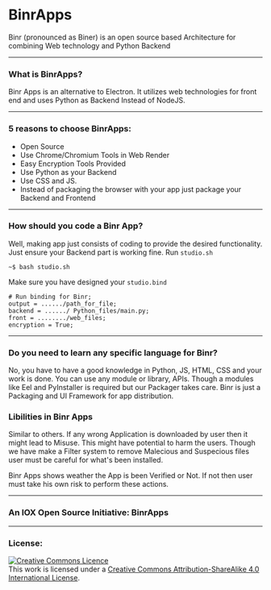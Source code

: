 # BinrApps
Binr (pronounced as Biner) is an open source based Architecture for combining Web technology and Python Backend

---

### What is BinrApps?
Binr Apps is an alternative to Electron. It utilizes web technologies for front end and uses Python as Backend Instead of NodeJS.

---

### 5 reasons to choose BinrApps:
+ Open Source
+ Use Chrome/Chromium Tools in Web Render
+ Easy Encryption Tools Provided
+ Use Python as your Backend
+ Use CSS and JS.
+ Instead of packaging the browser with your app just package your Backend and Frontend

---

### How should you code a Binr App?

Well, making app just consists of coding to provide the desired functionality.
Just ensure your Backend part is working fine.
Run <code>studio.sh</code>

    ~$ bash studio.sh

Make sure you have designed your <code>studio.bind</code>

    # Run binding for Binr;
    output = ....../path_for_file;
    backend = ....../ Python_files/main.py;
    front = ......../web_files;
    encryption = True;

---
### Do you need to learn any specific language for Binr?

No, you have to have a good knowledge in Python, JS, HTML, CSS and your work is done.
You can use any module or library, APIs.
Though a modules like Eel and PyInstaller is required but our Packager takes care.
Binr is just a Packaging and UI Framework for app distribution.

### Libilities in Binr Apps

Similar to others. If any wrong Application is downloaded by user then it might lead to Misuse.
This might have potential to harm the users.
Though we have make a Filter system to remove Malecious and Suspecious files user must be careful for what's been installed.

Binr Apps shows weather the App is been Verified or Not. If not then user must take his own risk to perform these actions.

---

### An IOX Open Source Initiative: BinrApps

---

### License:
 <a rel="license" href="http://creativecommons.org/licenses/by-sa/4.0/"><img alt="Creative Commons Licence" style="border-width:0" src="https://i.creativecommons.org/l/by-sa/4.0/88x31.png" /></a><br />This work is licensed under a <a rel="license" href="http://creativecommons.org/licenses/by-sa/4.0/">Creative Commons Attribution-ShareAlike 4.0 International License</a>.
